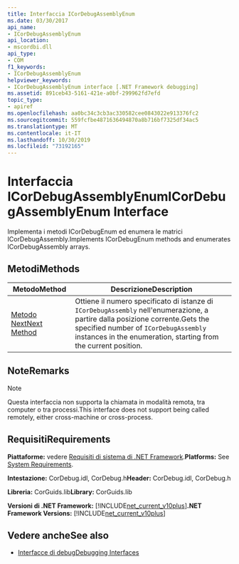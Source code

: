 ```yaml
---
title: Interfaccia ICorDebugAssemblyEnum
ms.date: 03/30/2017
api_name:
- ICorDebugAssemblyEnum
api_location:
- mscordbi.dll
api_type:
- COM
f1_keywords:
- ICorDebugAssemblyEnum
helpviewer_keywords:
- ICorDebugAssemblyEnum interface [.NET Framework debugging]
ms.assetid: 891ceb43-5161-421e-a0bf-299962fd7efd
topic_type:
- apiref
ms.openlocfilehash: aa0bc34c3cb3ac330582cee0843022e913376fc2
ms.sourcegitcommit: 559fcfbe4871636494870a8b716bf7325df34ac5
ms.translationtype: MT
ms.contentlocale: it-IT
ms.lasthandoff: 10/30/2019
ms.locfileid: "73192165"
---
```

# <a name="icordebugassemblyenum-interface"></a><span data-ttu-id="c9459-102">Interfaccia ICorDebugAssemblyEnum</span><span class="sxs-lookup"><span data-stu-id="c9459-102">ICorDebugAssemblyEnum Interface</span></span>

<span data-ttu-id="c9459-103">Implementa i metodi ICorDebugEnum ed enumera le matrici ICorDebugAssembly.</span><span class="sxs-lookup"><span data-stu-id="c9459-103">Implements ICorDebugEnum methods and enumerates ICorDebugAssembly arrays.</span></span>  
  
## <a name="methods"></a><span data-ttu-id="c9459-104">Metodi</span><span class="sxs-lookup"><span data-stu-id="c9459-104">Methods</span></span>  
  
|<span data-ttu-id="c9459-105">Metodo</span><span class="sxs-lookup"><span data-stu-id="c9459-105">Method</span></span>|<span data-ttu-id="c9459-106">Descrizione</span><span class="sxs-lookup"><span data-stu-id="c9459-106">Description</span></span>|  
|------------|-----------------|  
|[<span data-ttu-id="c9459-107">Metodo Next</span><span class="sxs-lookup"><span data-stu-id="c9459-107">Next Method</span></span>](../../../../docs/framework/unmanaged-api/debugging/icordebugassemblyenum-next-method.md)|<span data-ttu-id="c9459-108">Ottiene il numero specificato di istanze di `ICorDebugAssembly` nell'enumerazione, a partire dalla posizione corrente.</span><span class="sxs-lookup"><span data-stu-id="c9459-108">Gets the specified number of `ICorDebugAssembly` instances in the enumeration, starting from the current position.</span></span>|  
  
## <a name="remarks"></a><span data-ttu-id="c9459-109">Note</span><span class="sxs-lookup"><span data-stu-id="c9459-109">Remarks</span></span>  
  
> [!NOTE]
> <span data-ttu-id="c9459-110">Questa interfaccia non supporta la chiamata in modalità remota, tra computer o tra processi.</span><span class="sxs-lookup"><span data-stu-id="c9459-110">This interface does not support being called remotely, either cross-machine or cross-process.</span></span>  
  
## <a name="requirements"></a><span data-ttu-id="c9459-111">Requisiti</span><span class="sxs-lookup"><span data-stu-id="c9459-111">Requirements</span></span>  
 <span data-ttu-id="c9459-112">**Piattaforme:** vedere [Requisiti di sistema di .NET Framework](../../../../docs/framework/get-started/system-requirements.md).</span><span class="sxs-lookup"><span data-stu-id="c9459-112">**Platforms:** See [System Requirements](../../../../docs/framework/get-started/system-requirements.md).</span></span>  
  
 <span data-ttu-id="c9459-113">**Intestazione:** CorDebug.idl, CorDebug.h</span><span class="sxs-lookup"><span data-stu-id="c9459-113">**Header:** CorDebug.idl, CorDebug.h</span></span>  
  
 <span data-ttu-id="c9459-114">**Libreria:** CorGuids.lib</span><span class="sxs-lookup"><span data-stu-id="c9459-114">**Library:** CorGuids.lib</span></span>  
  
 <span data-ttu-id="c9459-115">**Versioni di .NET Framework:** [!INCLUDE[net_current_v10plus](../../../../includes/net-current-v10plus-md.md)]</span><span class="sxs-lookup"><span data-stu-id="c9459-115">**.NET Framework Versions:** [!INCLUDE[net_current_v10plus](../../../../includes/net-current-v10plus-md.md)]</span></span>  
  
## <a name="see-also"></a><span data-ttu-id="c9459-116">Vedere anche</span><span class="sxs-lookup"><span data-stu-id="c9459-116">See also</span></span>

- [<span data-ttu-id="c9459-117">Interfacce di debug</span><span class="sxs-lookup"><span data-stu-id="c9459-117">Debugging Interfaces</span></span>](../../../../docs/framework/unmanaged-api/debugging/debugging-interfaces.md)
